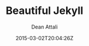---
title: "Beautiful Jekyll"
github: https://github.com/daattali/beautiful-jekyll
demo: http://deanattali.com/beautiful-jekyll/
author: Dean Attali
ssg:
  - Jekyll
cms:
  - No Cms
date: 2015-03-02T20:04:26Z
github_branch: master
---